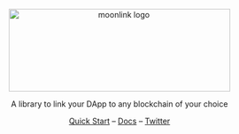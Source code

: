 <p align="center">
  <picture>
    <source media="(min-width:650px)" srcset="https://i.imgur.com/9sb9xyp.png">
    <source media="(min-width:465px)" srcset="https://i.imgur.com/0UOxhid.png">
    <img alt="moonlink logo" src="https://i.imgur.com/9sb9xyp.png" style="width: 400px; height: 150px;">
  </picture>
</p>

<p align="center">
  A library to link your DApp to any blockchain of your choice
<p>

<div align="center">
  <a href="https://moonlink.sh/docs/getting-started">Quick Start</a> –
  <a href="https://moonlink.sh">Docs</a> –
  <a href="https://twitter.com/moonlink_sh">Twitter</a>
</div>
